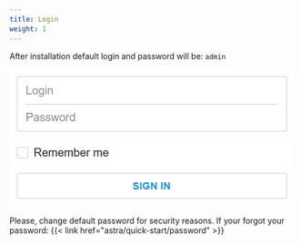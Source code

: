 ```yaml
---
title: Login
weight: 1
---
```


After installation default login and password will be: `admin`

![Login Form](form.png)

Please, change default password for security reasons.
If your forgot your password: {{< link href="astra/quick-start/password" >}}
